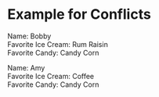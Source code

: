 # Example for Conflicts

Name: Bobby  
Favorite Ice Cream: Rum Raisin  
Favorite Candy: Candy Corn 


Name: Amy  
Favorite Ice Cream: Coffee  
Favorite Candy: Candy Corn 
